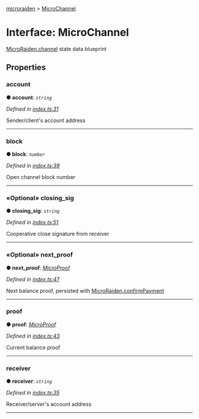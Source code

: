 [microraiden](../README.md) > [MicroChannel](../interfaces/microchannel.md)



# Interface: MicroChannel


[MicroRaiden.channel](../classes/microraiden.md#channel) state data blueprint


## Properties
<a id="account"></a>

###  account

**●  account**:  *`string`* 

*Defined in [index.ts:31](https://github.com/raiden-network/microraiden/blob/534ae10/microraiden/microraiden/webui/microraiden/src/index.ts#L31)*



Sender/client's account address




___

<a id="block"></a>

###  block

**●  block**:  *`number`* 

*Defined in [index.ts:39](https://github.com/raiden-network/microraiden/blob/534ae10/microraiden/microraiden/webui/microraiden/src/index.ts#L39)*



Open channel block number




___

<a id="closing_sig"></a>

### «Optional» closing_sig

**●  closing_sig**:  *`string`* 

*Defined in [index.ts:51](https://github.com/raiden-network/microraiden/blob/534ae10/microraiden/microraiden/webui/microraiden/src/index.ts#L51)*



Cooperative close signature from receiver




___

<a id="next_proof"></a>

### «Optional» next_proof

**●  next_proof**:  *[MicroProof](microproof.md)* 

*Defined in [index.ts:47](https://github.com/raiden-network/microraiden/blob/534ae10/microraiden/microraiden/webui/microraiden/src/index.ts#L47)*



Next balance proof, persisted with [MicroRaiden.confirmPayment](../classes/microraiden.md#confirmpayment)




___

<a id="proof"></a>

###  proof

**●  proof**:  *[MicroProof](microproof.md)* 

*Defined in [index.ts:43](https://github.com/raiden-network/microraiden/blob/534ae10/microraiden/microraiden/webui/microraiden/src/index.ts#L43)*



Current balance proof




___

<a id="receiver"></a>

###  receiver

**●  receiver**:  *`string`* 

*Defined in [index.ts:35](https://github.com/raiden-network/microraiden/blob/534ae10/microraiden/microraiden/webui/microraiden/src/index.ts#L35)*



Receiver/server's account address




___


